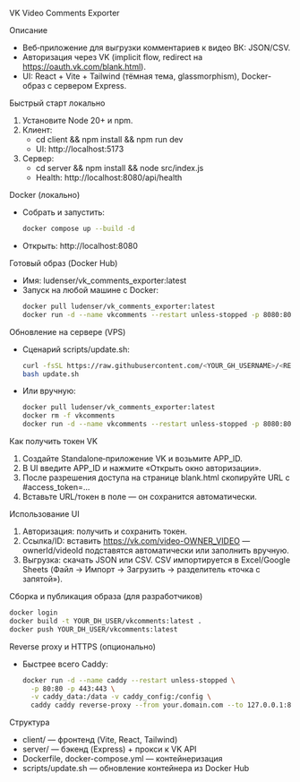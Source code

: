 VK Video Comments Exporter

Описание
- Веб‑приложение для выгрузки комментариев к видео ВК: JSON/CSV.
- Авторизация через VK (implicit flow, redirect на https://oauth.vk.com/blank.html).
- UI: React + Vite + Tailwind (тёмная тема, glassmorphism), Docker-образ с сервером Express.

Быстрый старт локально
1) Установите Node 20+ и npm.
2) Клиент:
   - cd client && npm install && npm run dev
   - UI: http://localhost:5173
3) Сервер:
   - cd server && npm install && node src/index.js
   - Health: http://localhost:8080/api/health

Docker (локально)
- Собрать и запустить:
  ```bash
  docker compose up --build -d
  ```
- Открыть: http://localhost:8080

Готовый образ (Docker Hub)
- Имя: ludenser/vk_comments_exporter:latest
- Запуск на любой машине с Docker:
  ```bash
  docker pull ludenser/vk_comments_exporter:latest
  docker run -d --name vkcomments --restart unless-stopped -p 8080:8080 ludenser/vk_comments_exporter:latest
  ```

Обновление на сервере (VPS)
- Сценарий scripts/update.sh:
  ```bash
  curl -fsSL https://raw.githubusercontent.com/<YOUR_GH_USERNAME>/<REPO>/main/scripts/update.sh -o update.sh
  bash update.sh
  ```
- Или вручную:
  ```bash
  docker pull ludenser/vk_comments_exporter:latest
  docker rm -f vkcomments
  docker run -d --name vkcomments --restart unless-stopped -p 8080:8080 ludenser/vk_comments_exporter:latest
  ```

Как получить токен VK
1) Создайте Standalone‑приложение VK и возьмите APP_ID.
2) В UI введите APP_ID и нажмите «Открыть окно авторизации».
3) После разрешения доступа на странице blank.html скопируйте URL с #access_token=...
4) Вставьте URL/токен в поле — он сохранится автоматически.

Использование UI
1) Авторизация: получить и сохранить токен.
2) Ссылка/ID: вставить https://vk.com/video-OWNER_VIDEO — ownerId/videoId подставятся автоматически или заполнить вручную.
3) Выгрузка: скачать JSON или CSV. CSV импортируется в Excel/Google Sheets (Файл → Импорт → Загрузить → разделитель «точка с запятой»).

Сборка и публикация образа (для разработчиков)
```bash
docker login
docker build -t YOUR_DH_USER/vkcomments:latest .
docker push YOUR_DH_USER/vkcomments:latest
```

Reverse proxy и HTTPS (опционально)
- Быстрее всего Caddy:
  ```bash
  docker run -d --name caddy --restart unless-stopped \
    -p 80:80 -p 443:443 \
    -v caddy_data:/data -v caddy_config:/config \
    caddy caddy reverse-proxy --from your.domain.com --to 127.0.0.1:8080
  ```

Структура
- client/ — фронтенд (Vite, React, Tailwind)
- server/ — бэкенд (Express) + прокси к VK API
- Dockerfile, docker-compose.yml — контейнеризация
- scripts/update.sh — обновление контейнера из Docker Hub


